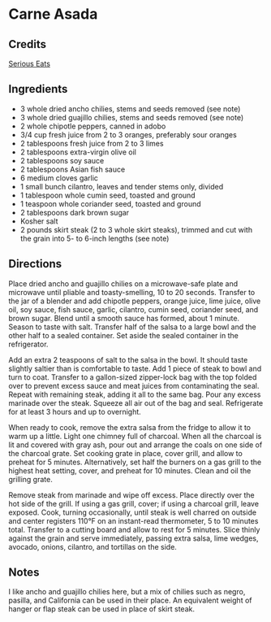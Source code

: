 # Carne Asada

## Credits

[Serious Eats](https://www.seriouseats.com/recipes/2015/09/carne-asada-food-lab-recipe-kenji.html)

## Ingredients

- 3 whole dried ancho chilies, stems and seeds removed (see note)
- 3 whole dried guajillo chilies, stems and seeds removed (see note)
- 2 whole chipotle peppers, canned in adobo
- 3/4 cup fresh juice from 2 to 3 oranges, preferably sour oranges
- 2 tablespoons fresh juice from 2 to 3 limes
- 2 tablespoons extra-virgin olive oil
- 2 tablespoons soy sauce
- 2 tablespoons Asian fish sauce
- 6 medium cloves garlic
- 1 small bunch cilantro, leaves and tender stems only, divided
- 1 tablespoon whole cumin seed, toasted and ground
- 1 teaspoon whole coriander seed, toasted and ground
- 2 tablespoons dark brown sugar
- Kosher salt
- 2 pounds skirt steak (2 to 3 whole skirt steaks), trimmed and cut with the grain into 5- to 6-inch lengths (see note)

## Directions

Place dried ancho and guajillo chilies on a microwave-safe plate and microwave
until pliable and toasty-smelling, 10 to 20 seconds. Transfer to the jar of a
blender and add chipotle peppers, orange juice, lime juice, olive oil, soy
sauce, fish sauce, garlic, cilantro, cumin seed, coriander seed, and brown
sugar. Blend until a smooth sauce has formed, about 1 minute. Season to taste
with salt. Transfer half of the salsa to a large bowl and the other half to a
sealed container. Set aside the sealed container in the refrigerator.

Add an extra 2 teaspoons of salt to the salsa in the bowl. It should taste
slightly saltier than is comfortable to taste. Add 1 piece of steak to bowl and
turn to coat. Transfer to a gallon-sized zipper-lock bag with the top folded
over to prevent excess sauce and meat juices from contaminating the seal.
Repeat with remaining steak, adding it all to the same bag. Pour any excess
marinade over the steak. Squeeze all air out of the bag and seal. Refrigerate
for at least 3 hours and up to overnight.

When ready to cook, remove the extra salsa from the fridge to allow it to warm
up a little. Light one chimney full of charcoal. When all the charcoal is lit
and covered with gray ash, pour out and arrange the coals on one side of the
charcoal grate. Set cooking grate in place, cover grill, and allow to preheat
for 5 minutes. Alternatively, set half the burners on a gas grill to the
highest heat setting, cover, and preheat for 10 minutes. Clean and oil the
grilling grate.

Remove steak from marinade and wipe off excess. Place directly over the hot
side of the grill. If using a gas grill, cover; if using a charcoal grill,
leave exposed. Cook, turning occasionally, until steak is well charred on
outside and center registers 110°F on an instant-read thermometer, 5 to 10
minutes total. Transfer to a cutting board and allow to rest for 5 minutes.
Slice thinly against the grain and serve immediately, passing extra salsa, lime
wedges, avocado, onions, cilantro, and tortillas on the side.

## Notes

I like ancho and guajillo chilies here, but a mix of chilies such as negro,
pasilla, and California can be used in their place. An equivalent weight of
hanger or flap steak can be used in place of skirt steak.
